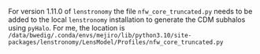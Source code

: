 For version 1.11.0 of `lenstronomy` the file `nfw_core_truncated.py` needs to be added to the local `lenstronomy`
installation to generate the CDM subhalos using `pyHalo`. For me, the location
is `/data/bwedig/.conda/envs/mejiro/lib/python3.10/site-packages/lenstronomy/LensModel/Profiles/nfw_core_truncated.py`
